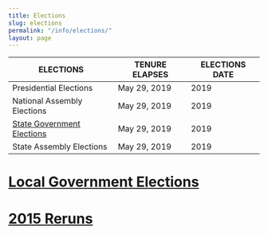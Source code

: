 ```yaml
---
title: Elections
slug: elections
permalink: "/info/elections/"
layout: page
---
```


ELECTIONS | TENURE ELAPSES	| ELECTIONS DATE 
------------- | -------------  | ------------- 
Presidential Elections | May 29, 2019 | 2019
National Assembly Elections | May 29, 2019 | 2019
[State Government Elections](/info/state-government-elections "State Government Elections") | May 29, 2019 | 2019
State Assembly Elections | May 29, 2019 | 2019

<p></p>

# [Local Government Elections](/info/local-government-elections "Local Government Elections")

# [2015 Reruns](/info/2015-reruns)
